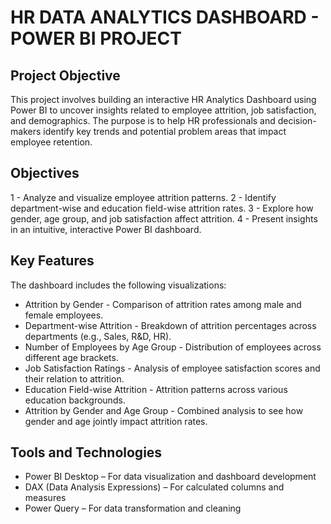 # HR DATA ANALYTICS DASHBOARD - POWER BI PROJECT
## Project Objective
This project involves building an interactive HR Analytics Dashboard using Power BI to uncover insights related to employee attrition, job satisfaction, and demographics. The purpose is to help HR professionals and decision-makers identify key trends and potential problem areas that impact employee retention.
## Objectives
1 - Analyze and visualize employee attrition patterns.
2 - Identify department-wise and education field-wise attrition rates.
3 - Explore how gender, age group, and job satisfaction affect attrition.
4 - Present insights in an intuitive, interactive Power BI dashboard.
## Key Features
The dashboard includes the following visualizations:
* Attrition by Gender - Comparison of attrition rates among male and female employees.
* Department-wise Attrition - Breakdown of attrition percentages across departments (e.g., Sales, R&D, HR).
* Number of Employees by Age Group - Distribution of employees across different age brackets.
* Job Satisfaction Ratings - Analysis of employee satisfaction scores and their relation to attrition.
* Education Field-wise Attrition - Attrition patterns across various education backgrounds.
* Attrition by Gender and Age Group - Combined analysis to see how gender and age jointly impact attrition rates.
## Tools and Technologies
* Power BI Desktop – For data visualization and dashboard development
* DAX (Data Analysis Expressions) – For calculated columns and measures
* Power Query – For data transformation and cleaning






